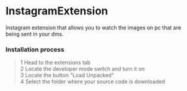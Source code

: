 # InstagramExtension
Instagram extension that allows you to watch the images on pc that are being sent in your dms.

### Installation process
> 1 Head to the extensions tab <br>
> 2 Locate the developer mode switch and turn it on <br>
> 3 Locate the button "Load Unpacked" <br>
> 4 Select the folder where your source code is downloaded <br>
